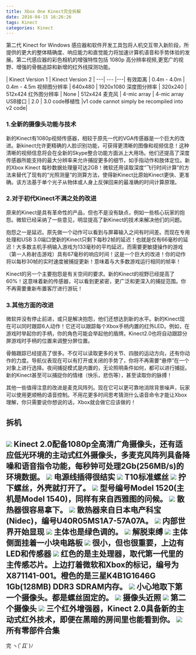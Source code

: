 ```yaml
---
title: Xbox One Kinect完全拆解
date: 2016-04-15 16:26:26
tags: Kinect
categories: Kinect
---
```

第二代 Kinect for Windows 感应器和软件开发工具包将人机交互带入新阶段，所提供的更大的整体精确度、响应能力和直觉能力将加速计算机语音和手势体验的发展。第二代感应器的彩色相机的增强特性包括 1080p 高分辨率视频,更宽广的视野、增强的骨骼追踪和新增的红外线探测功能。

 | Kinect Version 1 | Kinect Version 2 |
---| --- |---|
有效距离 | 0.4m - 4.0m | 0.4m - 4.5m
视频图分辨率 | 640x480 | 1920x1080
深度图分辨率 | 320x240 | 512x424
红外图分辨率 | None | 512x424
麦克风 | 4-mic array | 4-mic array
USB接口 | 2.0 | 3.0
code移植性 |v1 code cannot simply be recompiled into v2 code|

### 1.全新的摄像头功能与技术
新的Kinect有1080p视频传感器，相较于原先一代的VGA传感器是一个巨大的改进。新kinect允许更精确的人脸识别功能，可获得更清晰的图像和视频信息！这种清晰的视频信息将会在全新的Skype整合功能方面派上大用场。他们还提高了深度传感器所能支持的最大分辨率来允许捕捉更多的细节，如手指动作和肢体定位。新的Xbox Kinect 每秒数据处理量可达2GB！微软还用读取深度“飞行时间计算”的方法来替代了现有的“光照测量”的测算方法，使得新Kinect比原始Kinect更快、更准确。该方法基于单个光子从物体或人身上反弹回来的最准确的时间计算原理。
### 2.对于初代Kinect不满之处的改进
原来的Kinect是具有革命性的产品，但也不是没有缺点，例如一些核心玩家的抱怨。微软已经采纳了一些意见，明显提高了新Kinect的技术来解决他们的问题。

抱怨之一是延迟。原先做一个动作可以看到与屏幕输入之间有时间差。而现在专用处理和USB 3.0端口使新的Kinect只剩下每秒2帧的延迟！也就是仅有66毫秒的延迟！大多数主机手柄输入游戏为133毫秒的平均延迟，而需要更敏捷操作的游戏（第一人称射击游戏）具有67毫秒的响应时间！这是一个巨大的改进！你的动作将以每秒30帧的实时速度被捕捉更新！意味着与大多数游戏运行相同的帧率！

Kinect的另一个主要抱怨是有关空间的要求。新的Kinect的视野已经提高了60%！这意味着新的传感器，可以看到更紧密，更广泛和更深入的捕捉范围。你不再需要重新布置客厅进行游玩！
### 3.其他方面的改进
微软并没有停止前进，或只是解决抱怨，他们还想达到新的水平。新的Kinect现在可以同时跟踪6人动作！它还可以跟踪每个Xbox手柄内置的红外LED。例如，在游戏时举起你的手柄，你的角色可能会举起他的盾牌。Kinect2.0也将自动跟踪分屏游戏时手柄的位置来调整分屏位置。

骨骼跟踪已经提高了很多。不仅可以读取更多的关节、四肢的运动方向，还有你动作的力度。导航仪表现在可以有打开或关闭的手势了，你将不再需要“悬停”在一个对象上进行选择。夜间捕捉模式是内置的，无论照明条件如何，都可以进行捕捉。新的Kinect甚至可以捕捉你的情绪（快乐，悲伤等），甚至读取你的脉搏！


其他一些值得注意的改进是麦克风阵列。现在它可以更可靠地消除背景噪声，玩家可以使用更顺畅的语音控制。不用花更多时间思考猜测什么语音命令才能让Xbox理解，你只需要说你想说的话，Xbox就会做它应该做的！

## 拆机
![](http://static.mindcont.com/blog/images/research/kinect/unboxing/kinect-unboxing-1.jpg)
Kinect 2.0配备1080p全高清广角摄像头，还有适应低光环境的主动式红外摄像头，多麦克风阵列具备降噪和语音指令功能，每秒钟可处理2Gb(256MB/s)的环境数据。
![](http://static.mindcont.com/blog/images/research/kinect/unboxing/kinect-unboxing-2.jpg)
电源线插得很结实
![](http://static.mindcont.com/blog/images/research/kinect/unboxing/kinect-unboxing-3.jpg)
T10标准螺丝
![](http://static.mindcont.com/blog/images/research/kinect/unboxing/kinect-unboxing-4.jpg)
拧下螺丝，外壳就打开了。
![](http://static.mindcont.com/blog/images/research/kinect/unboxing/kinect-unboxing-5.jpg)
型号编号Model 1520(主机是Model 1540)，同样有来自西雅图的问候。
![](http://static.mindcont.com/blog/images/research/kinect/unboxing/kinect-unboxing-6.jpg)
散热器很容易拿下。
![](http://static.mindcont.com/blog/images/research/kinect/unboxing/kinect-unboxing-7.jpg)
散热器来自日本电产科宝(Nidec)，编号U40R05MS1A7-57A07A。
![](http://static.mindcont.com/blog/images/research/kinect/unboxing/kinect-unboxing-8.jpg)
内部世界开始显现
![](http://static.mindcont.com/blog/images/research/kinect/unboxing/kinect-unboxing-9.jpg)
主体也是绿色调的。
![](http://static.mindcont.com/blog/images/research/kinect/unboxing/kinect-unboxing-10.jpg)
解脱束缚
![](http://static.mindcont.com/blog/images/research/kinect/unboxing/kinect-unboxing-11.jpg)
主体侧面挂着一小块电路板
![](http://static.mindcont.com/blog/images/research/kinect/unboxing/kinect-unboxing-12.jpg)
很小，但也很重要，上边有LED和传感器
![](http://static.mindcont.com/blog/images/research/kinect/unboxing/kinect-unboxing-13.jpg)
红色的是主处理器，取代第一代里的主传感芯片。上边打着微软和Xbox的标记，编号为X871141-001。橙色的是三星K4B1G1646G 1Gb(128MB) DDR3 SDRAM内存。
![](http://static.mindcont.com/blog/images/research/kinect/unboxing/kinect-unboxing-14.jpg)
小心地取下第一个摄像头。都是螺丝固定的。
![](http://static.mindcont.com/blog/images/research/kinect/unboxing/kinect-unboxing-15.jpg)
摄像头近照
![](http://static.mindcont.com/blog/images/research/kinect/unboxing/kinect-unboxing-16.jpg)
第二个摄像头
![](http://static.mindcont.com/blog/images/research/kinect/unboxing/kinect-unboxing-17.jpg)
三个红外增强器，Kinect 2.0具备新的主动式红外技术，即便在黑暗的房间里也能看到你。
![](http://static.mindcont.com/blog/images/research/kinect/unboxing/kinect-unboxing-18.jpg)
所有零部件合集
----
完 ヽ(ﾟДﾟ)ﾉ
